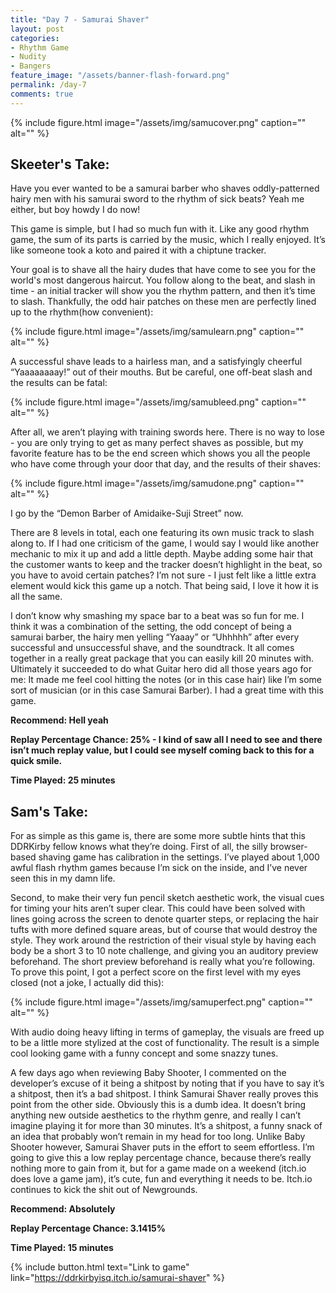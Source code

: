 ```yaml
---
title: "Day 7 - Samurai Shaver"
layout: post
categories:
- Rhythm Game
- Nudity
- Bangers
feature_image: "/assets/banner-flash-forward.png"
permalink: /day-7
comments: true
---
```


{% include figure.html image="/assets/img/samucover.png" caption="" alt="" %}

## Skeeter's Take:

Have you ever wanted to be a samurai barber who shaves oddly-patterned hairy men with his samurai sword to the rhythm of sick beats? Yeah me either, but boy howdy I do now! 

This game is simple, but I had so much fun with it. Like any good rhythm game, the sum of its parts is carried by the music, which I really enjoyed. It’s like someone took a koto and paired it with a chiptune tracker. 

Your goal is to shave all the hairy dudes that have come to see you for the world's most dangerous haircut. 
You follow along to the beat, and slash in time - an initial tracker will show you the rhythm pattern, and then it’s time to slash. Thankfully, the odd hair patches on these men are perfectly lined up to the rhythm(how convenient):

{% include figure.html image="/assets/img/samulearn.png" caption="" alt="" %}

A successful shave leads to a hairless man, and a satisfyingly cheerful “Yaaaaaaaay!” out of their mouths. 
But be careful, one off-beat slash and the results can be fatal: 

{% include figure.html image="/assets/img/samubleed.png" caption="" alt="" %}

After all, we aren’t playing with training swords here. There is no way to lose - you are only trying to get as many perfect shaves as possible, but my favorite feature has to be the end screen which shows you all the people who have come through your door that day, and the results of their shaves: 

{% include figure.html image="/assets/img/samudone.png" caption="" alt="" %}

I go by the “Demon Barber of Amidaike-Suji Street” now.

There are 8 levels in total, each one featuring its own music track to slash along to. If I had one criticism of the game, I would say I would like another mechanic to mix it up and add a little depth. Maybe adding some hair that the customer wants to keep and the tracker doesn’t highlight in the beat, so you have to avoid certain patches? I’m not sure - I just felt like a little extra element would kick this game up a notch. That being said, I love it how it is all the same. 

I don’t know why smashing my space bar to a beat was so fun for me. I think it was a combination of the setting, the odd concept of being a samurai barber, the hairy men yelling “Yaaay” or “Uhhhhh” after every successful and unsuccessful shave, and the soundtrack. It all comes together in a really great package that you can easily kill 20 minutes with. Ultimately it succeeded to do what Guitar hero did all those years ago for me: It made me feel cool hitting the notes (or in this case hair) like I’m some sort of musician (or in this case Samurai Barber). I had a great time with this game.

**Recommend: Hell yeah**

**Replay Percentage Chance: 25% - I kind of saw all I need to see and there isn’t much replay value, but I could see myself coming back to this for a quick smile.**

**Time Played: 25 minutes**

## Sam's Take:

For as simple as this game is, there are some more subtle hints that this DDRKirby fellow knows what they’re doing. First of all, the silly browser-based shaving game has calibration in the settings. I’ve played about 1,000 awful flash rhythm games because I’m sick on the inside, and I’ve never seen this in my damn life.

Second, to make their very fun pencil sketch aesthetic work, the visual cues for timing your hits aren’t super clear. This could have been solved with lines going across the screen to denote quarter steps, or replacing the hair tufts with more defined square areas, but of course that would destroy the style. They work around the restriction of their visual style by having each body be a short 3 to 10 note challenge, and giving you an auditory preview beforehand. The short preview beforehand is really what you’re following. To prove this point, I got a perfect score on the first level with my eyes closed (not a joke, I actually did this):

{% include figure.html image="/assets/img/samuperfect.png" caption="" alt="" %}

With audio doing heavy lifting in terms of gameplay, the visuals are freed up to be a little more stylized at the cost of functionality. The result is a simple cool looking game with a funny concept and some snazzy tunes.

A few days ago when reviewing Baby Shooter, I commented on the developer’s excuse of it being a shitpost by noting that if you have to say it’s a shitpost, then it’s a bad shitpost. I think Samurai Shaver really proves this point from the other side. Obviously this is a dumb idea. It doesn’t bring anything new outside aesthetics to the rhythm genre, and really I can’t imagine playing it for more than 30 minutes. It’s a shitpost, a funny snack of an idea that probably won’t remain in my head for too long. Unlike Baby Shooter however, Samurai Shaver puts in the effort to seem effortless. I’m going to give this a low replay percentage chance, because there’s really nothing more to gain from it, but for a game made on a weekend (itch.io does love a game jam), it’s cute, fun and everything it needs to be. Itch.io continues to kick the shit out of Newgrounds.

**Recommend: Absolutely**

**Replay Percentage Chance: 3.1415%**

**Time Played: 15 minutes**

{% include button.html text="Link to game" link="https://ddrkirbyisq.itch.io/samurai-shaver" %}